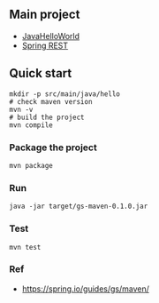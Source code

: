 ## Main project
- [JavaHelloWorld](https://github.com/yennanliu/JavaHelloWorld/tree/main/src)
- [Spring REST](https://github.com/yennanliu/JavaHelloWorld/tree/main/SpringREST)

## Quick start
```
mkdir -p src/main/java/hello
# check maven version
mvn -v
# build the project
mvn compile
```

### Package the project
```
mvn package
```

### Run
```
java -jar target/gs-maven-0.1.0.jar
```

### Test 
```
mvn test
```

### Ref
- https://spring.io/guides/gs/maven/
